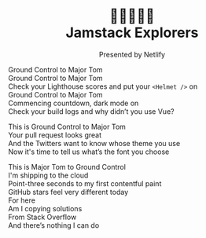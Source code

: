 <h1 align="center">
  🚀👩‍🚀👨‍🚀<br />
  Jamstack Explorers
</h1>
<p align="center">Presented by Netlify</p>

Ground Control to Major Tom  
Ground Control to Major Tom  
Check your Lighthouse scores and put your `<Helmet />` on  
Ground Control to Major Tom  
Commencing countdown, dark mode on  
Check your build logs and why didn’t you use Vue?  

This is Ground Control to Major Tom  
Your pull request looks great  
And the Twitters want to know whose theme you use  
Now it's time to tell us what’s the font you choose  

This is Major Tom to Ground Control  
I'm shipping to the cloud  
Point-three seconds to my first contentful paint  
GitHub stars feel very different today  
For here  
Am I copying solutions  
From Stack Overflow  
And there’s nothing I can do  
